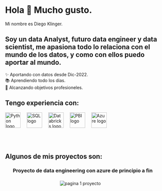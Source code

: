 <h1 align="left">Hola 👋 Mucho gusto.</h1>

<p align="left">Mi nombre es Diego Klinger.</p>

<h2 align="left">Soy un data Analyst, futuro data engineer y data scientist, me apasiona todo lo relaciona con el mundo de los datos, y como con ellos puedo aportar al mundo.</h2>

<p align="left">✨ Aportando con datos desde Dic-2022. <br>📚 Aprendiendo todo los dias.<br>🎯 Alcanzando objetivos profesioneles. </p>

<h2 align="left">Tengo experiencia con:</h2>

<div align="left">
  <img src="https://s3.dualstack.us-east-2.amazonaws.com/pythondotorg-assets/media/files/python-logo-only.svg" height="50" alt="Python logo" />
  <img width="12" />
  
  <img src="https://symbols.getvecta.com/stencil_28/61_sql-database-generic.90b41636a8.svg" height="50" alt="SQL logo" />
  <img width="12" />

  <img src="https://cdn.icon-icons.com/icons2/2699/PNG/512/databricks_logo_icon_170295.png" height="50" alt="Databricks logo" />
  <img width="12" />

  <img src="https://upload.wikimedia.org/wikipedia/commons/c/cf/New_Power_BI_Logo.svg" height="50" alt="PBI logo" />
  <img width="12" />

  <img src="https://upload.wikimedia.org/wikipedia/commons/thumb/f/fa/Microsoft_Azure.svg/1200px-Microsoft_Azure.svg.png" height="50" alt="Azure logo" />
  <img width="12" />

<br><br>

<div align="center">
    <h2 align="left">Algunos de mis proyectos son:</h2>
    <h3 align="centar">Proyecto de data engineering con azure de principio a fin</h3>
    <h3></h3>
    <img src="https://i.postimg.cc/MGgxM9bT/1.png" style="max-width: 100%; height: auto;" alt="pagina 1 proyecto" />
  <img width="12" />
  
</div>

